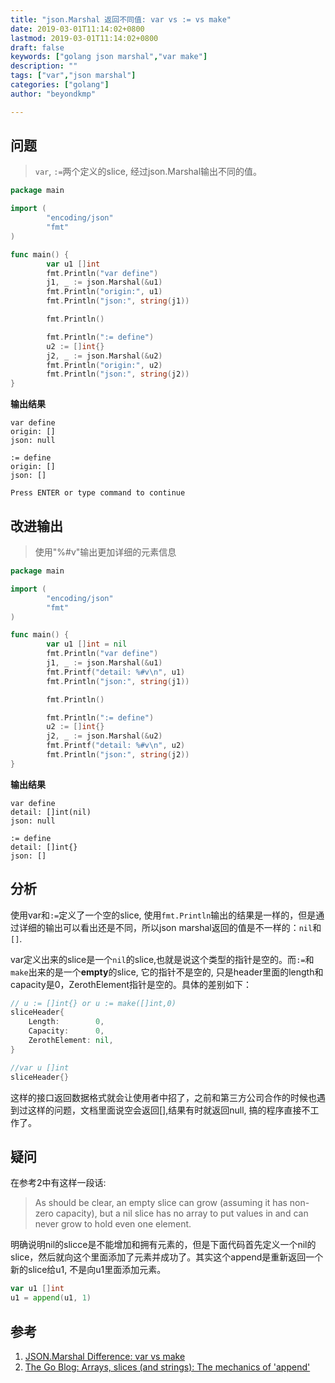 ```yaml
---
title: "json.Marshal 返回不同值: var vs := vs make"
date: 2019-03-01T11:14:02+0800
lastmod: 2019-03-01T11:14:02+0800
draft: false
keywords: ["golang json marshal","var make"]
description: ""
tags: ["var","json marshal"]
categories: ["golang"]
author: "beyondkmp"

---
```


## 问题

>`var`, `:=`两个定义的slice, 经过json.Marshal输出不同的值。

```go
package main

import (
        "encoding/json"
        "fmt"
)

func main() {
        var u1 []int
        fmt.Println("var define")
        j1, _ := json.Marshal(&u1)
        fmt.Println("origin:", u1)
        fmt.Println("json:", string(j1))

        fmt.Println()

        fmt.Println(":= define")
        u2 := []int{}
        j2, _ := json.Marshal(&u2)
        fmt.Println("origin:", u2)
        fmt.Println("json:", string(j2))
}

```
<!--more-->

**输出结果**

```
var define
origin: []
json: null

:= define
origin: []
json: []

Press ENTER or type command to continue
```

## 改进输出

>使用"%#v"输出更加详细的元素信息

```go
package main

import (
        "encoding/json"
        "fmt"
)

func main() {
        var u1 []int = nil
        fmt.Println("var define")
        j1, _ := json.Marshal(&u1)
        fmt.Printf("detail: %#v\n", u1)
        fmt.Println("json:", string(j1))

        fmt.Println()

        fmt.Println(":= define")
        u2 := []int{}
        j2, _ := json.Marshal(&u2)
        fmt.Printf("detail: %#v\n", u2)
        fmt.Println("json:", string(j2))
}
```

**输出结果**

```
var define
detail: []int(nil)
json: null

:= define
detail: []int{}
json: []
```

## 分析

使用var和`:=`定义了一个空的slice, 使用`fmt.Println`输出的结果是一样的，但是通过详细的输出可以看出还是不同，所以json marshal返回的值是不一样的：`nil`和`[]`.

var定义出来的slice是一个`nil`的slice,也就是说这个类型的指针是空的。而`:=`和`make`出来的是一个**empty**的slice, 它的指针不是空的, 只是header里面的length和capacity是0，ZerothElement指针是空的。具体的差别如下：

```go
// u := []int{} or u := make([]int,0)
sliceHeader{
    Length:        0,
    Capacity:      0,
    ZerothElement: nil,
}

//var u []int
sliceHeader{}
```


这样的接口返回数据格式就会让使用者中招了，之前和第三方公司合作的时候也遇到过这样的问题，文档里面说空会返回[],结果有时就返回null, 搞的程序直接不工作了。

## 疑问

在参考2中有这样一段话:

>As should be clear, an empty slice can grow (assuming it has non-zero capacity), but a nil slice has no array to put values in and can never grow to hold even one element.

明确说明nil的slicce是不能增加和拥有元素的，但是下面代码首先定义一个nil的slice，然后就向这个里面添加了元素并成功了。其实这个append是重新返回一个新的slice给u1, 不是向u1里面添加元素。

```go
var u1 []int
u1 = append(u1, 1)
```

## 参考
1. [JSON.Marshal Difference: var vs make](https://www.reddit.com/r/golang/comments/6viyhw/jsonmarshal_difference_var_vs_make/)
2. [The Go Blog: Arrays, slices (and strings): The mechanics of 'append'](https://blog.golang.org/slices#TOC_11.)
